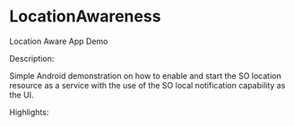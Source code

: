 # LocationAwareness
Location Aware App Demo


Description:

Simple Android demonstration on how to enable and start the SO location resource as a service with the use of the SO local notification capability as the UI.


Highlights:



